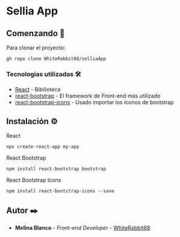 # Sellia App



## Comenzando 🚀

Para clonar el proyecto: 
```
gh repo clone WhiteRabbit88/selliaApp
```


### Tecnologias utilizadas 🛠️

* [React](https://es.reactjs.org/) - Bibilioteca
* [react-bootstrap](https://react-bootstrap.github.io/) - El framework de Front-end más utilizado
* [react-bootstrap-icons](https://github.com/ismamz/react-bootstrap-icons) - Usado importar los íconos de bootstrap


## Instalación ⚙️

React
```
npx create-react-app my-app
```

React Bootstrap
```
npm install react-bootstrap bootstrap
```

React Bootstrap Icons
```
npm install react-bootstrap-icons --save
```


## Autor ✒️

* **Melina Blanco** - *Front-end Developer* - [WhiteRabbit88]([https://github.com/WhiteRabbit88])
